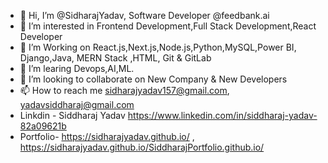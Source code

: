 - 👋 Hi, I’m @SidharajYadav, Software Developer @feedbank.ai     
- 👀 I’m interested in Frontend Development,Full Stack Development,React Developer       
- 🌱 I’m Working on React.js,Next.js,Node.js,Python,MySQL,Power BI, Django,Java, MERN Stack ,HTML, Git & GitLab
- 🌱 I’m learing Devops,AI,ML.    
- 💞️ I’m looking to collaborate on New Company & New Developers             
- 📫 How to reach me sidharajyadav157@gmail.com, yadavsiddharaj@gmail.com         
- Linkdin - Siddharaj Yadav  https://www.linkedin.com/in/siddharaj-yadav-82a09621b            
- Portfolio- https://sidharajyadav.github.io/  , https://sidharajyadav.github.io/SiddharajPortfolio.github.io/
<!---     
SidharajYadav/SidharajYadav is a ✨ special ✨ repository because its `README.md` (this file) appears on your GitHub profile. 
You can click the Preview link to take a look at your changes.. 
--->  
 
